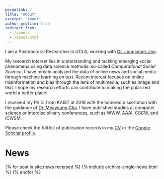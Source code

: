 ```yaml
---
permalink: /
title: "About"
excerpt: "About"
author_profile: true
redirect_from:
  - /about/
  - /about.html
---
```


I am a Postdoctoral Researcher in UCLA, working with [Dr. Jungseock Joo](http://jsjoo.com). 

My research interest lies in understanding and tackling emerging social phenomena using data science methods: so-called *Computational Social Science*. I have mostly analyzed the data of online news and social media through machine learning on text.
Recent interest focuses on online misinformation and bias through the lens of multimedia, such as image and text. I hope my research efforts can contribute to making the polarized world a better place!

I received my Ph.D. from KAIST at 2018 with the honored dissertation with the guidance of [Dr. Meeyoung Cha](https://ds.ibs.re.kr/index.php/ci/). 
I have published studies at computer science or interdisciplinary conferences, such as WWW, AAAI, CSCW, and ICWSM.

Please check the full list of publication records in my [CV](/files/kunwoo-cv.pdf) or the [Google Scholar profile](https://scholar.google.com/citations?user=xiZ1ImoAAAAJ).




# News

{% for post in site.news reversed %}
  {% include archive-single-news.html %}
{% endfor %}

